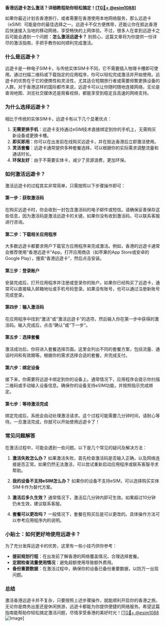 **香港远遊卡怎么激活？详细教程助你轻松搞定！[[TG💪+ @esim1088](https://t.me/s/esim1088)]**

如果你最近计划去香港旅行，或者需要在香港使用本地网络服务，那么远遊卡（eSIM）可能是你的最佳选择之一。远遊卡不仅方便携带，还能让你在抵达香港后快速接入当地的移动网络，享受畅快的上网体验。不过，很多人在拿到远遊卡之后可能会遇到一个问题：**怎么激活远遊卡？** 别担心，这篇文章将为你提供一份详尽的激活指南，手把手教你如何顺利完成激活。

### 什么是远遊卡？

远遊卡是一种电子SIM卡，与传统实体SIM卡不同，它不需要插入物理卡槽即可使用。通过扫描二维码或下载指定的应用程序，你可以轻松完成激活并开始使用。远遊卡的优势在于它的便携性和灵活性，尤其适合短期旅行者或需要频繁更换设备的人群。对于香港这样的国际都市来说，远遊卡可以让你随时随地连接网络，无论是查询地图、浏览社交媒体还是观看视频，都能享受到稳定且高速的网络支持。

### 为什么选择远遊卡？

相比于传统的实体SIM卡，远遊卡有以下几个显著优点：

1. **无需更换手机**：远遊卡支持通过eSIM技术直接绑定到你的手机上，无需购买新设备或更换卡槽。
2. **即买即用**：你可以在出发前在线购买远遊卡，并在抵达香港后立即激活使用。
3. **灵活套餐**：远遊卡通常提供多种套餐选择，可以根据你的实际需求调整流量和通话时长。
4. **环保友好**：由于不需要实体卡，减少了资源浪费，更加环保。

### 如何激活远遊卡？

激活远遊卡的过程其实非常简单，只需按照以下步骤操作即可：

#### 第一步：获取激活码

在购买远遊卡时，你会收到一封包含激活码的电子邮件或短信。请确保妥善保存这些信息，因为激活码是激活远遊卡的关键。如果你没有收到激活码，可以联系客服进行咨询。

#### 第二步：下载相关应用程序

大多数远遊卡都要求用户下载官方应用程序来完成激活。例如，香港的远遊卡通常会推荐使用“香港远遊卡”App。打开应用商店（如苹果的App Store或安卓的Google Play），搜索“香港远遊卡”，然后点击安装。

#### 第三步：登录账户

安装完成后，打开应用程序并注册或登录你的账户。如果你已经购买了远遊卡，通常可以直接输入邮箱地址或手机号码登录。如果没有账号，也可以通过注册新账号完成登录。

#### 第四步：输入激活码

在应用程序中找到“激活”或“激活远遊卡”的选项，然后输入你在第一步中获得的激活码。输入完成后，点击“确认”或“下一步”。

#### 第五步：选择套餐

激活成功后，你将进入套餐选择页面。这里会列出不同的套餐方案，包括流量、通话时间和有效期等。根据你的需求选择合适的套餐，并完成支付。

#### 第六步：绑定设备

接下来，你需要将远遊卡绑定到你的设备上。通常情况下，应用程序会提示你扫描二维码或手动输入设备信息。确保你的设备支持eSIM功能，并按照指示完成绑定。

#### 第七步：等待激活完成

绑定完成后，系统会自动处理激活请求。这个过程可能需要几分钟时间，请耐心等待。一旦激活完成，你就可以开始使用远遊卡了！

### 常见问题解答

在激活过程中，可能会遇到一些问题。以下是几个常见的疑问及解决方法：

1. **激活失败怎么办？**
   如果激活失败，首先检查激活码是否输入正确，以及网络连接是否正常。如果仍然无法激活，可以尝试重新启动应用程序或联系客服寻求帮助。

2. **我的设备不支持eSIM怎么办？**
   如果你的设备不支持eSIM，可以选择购买实体SIM卡作为替代方案。

3. **激活后多久生效？**
   通常情况下，激活后几分钟内即可生效。如果超过10分钟仍未生效，建议联系客服。

4. **套餐可以更改吗？**
   一般情况下，套餐在购买后是可以更改的。具体操作方法可以参考应用程序内的说明。

### 小贴士：如何更好地使用远遊卡？

为了充分发挥远遊卡的优势，这里有一些小技巧供你参考：

- **提前规划行程**：在出发前了解香港的网络覆盖情况，合理选择套餐。
- **定期检查流量使用情况**：避免超额使用导致额外费用。
- **备份重要数据**：在激活过程中，确保你的设备已备份重要数据，以防万一出现问题。

### 总结

激活香港远遊卡并不复杂，只要按照上述步骤操作，就能顺利开启你的香港之旅。无论你是商务出差还是休闲旅游，远遊卡都能为你提供便捷的网络服务。希望这篇指南能帮助你轻松搞定激活问题，尽情享受香港的美好时光！[[TG💪+ @esim1088](https://t.me/s/esim1088) ![Image](https://i.postimg.cc/4NQfJmqS/Snipaste-2025-05-13-00-14-12.png)]